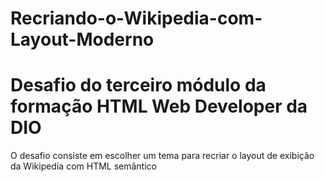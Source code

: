 # Recriando-o-Wikipedia-com-Layout-Moderno
<h1>Desafio do terceiro módulo da formação HTML Web Developer da DIO</h1>
<p> O desafio consiste em escolher um tema para recriar o layout de exibição da Wikipedia com HTML semântico</p>


